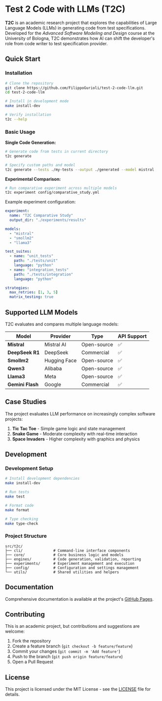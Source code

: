 # Test 2 Code with LLMs (T2C)

**T2C** is an academic research project that explores the capabilities of Large Language Models (LLMs) in generating code from test specifications. Developed for the *Advanced Software Modeling and Design* course at the University of Bologna, T2C demonstrates how AI can shift the developer's role from code writer to test specification provider.

## Quick Start

### Installation

```bash
# Clone the repository
git clone https://github.com/FilippoGurioli/test-2-code-llm.git
cd test-2-code-llm

# Install in development mode
make install-dev

# Verify installation
t2c --help
```

### Basic Usage

**Single Code Generation:**

```bash
# Generate code from tests in current directory
t2c generate

# Specify custom paths and model
t2c generate --tests ./my-tests --output ./generated --model mistral
```

**Experimental Comparison:**

```bash
# Run comparative experiment across multiple models
t2c experiment config/comparative_study.yml
```

Example experiment configuration:

```yaml
experiment:
  name: "T2C Comparative Study"
  output_dir: "./experiments/results"

models:
  - "mistral"
  - "smollm2"
  - "llama3"

test_suites:
  - name: "unit_tests"
    path: "./tests/unit"
    language: "python"
  - name: "integration_tests"
    path: "./tests/integration"
    language: "python"

strategies:
  max_retries: [1, 3, 5]
  matrix_testing: true
```

## Supported LLM Models

T2C evaluates and compares multiple language models:

| Model            | Provider     | Type        | API Support |
| ---------------- | ------------ | ----------- | ----------- |
| **Mistral**      | Mistral AI   | Open-source | ✅           |
| **DeepSeek R1**  | DeepSeek     | Commercial  | ✅           |
| **Smollm2**      | Hugging Face | Open-source | ✅           |
| **Qwen3**        | Alibaba      | Open-source | ✅           |
| **Llama3**       | Meta         | Open-source | ✅           |
| **Gemini Flash** | Google       | Commercial  | ✅           |

## Case Studies

The project evaluates LLM performance on increasingly complex software projects:

1. **Tic Tac Toe** - Simple game logic and state management
2. **Snake Game** - Moderate complexity with real-time interaction
3. **Space Invaders** - Higher complexity with graphics and physics

## Development

### Development Setup

```bash
# Install development dependencies
make install-dev

# Run tests
make test

# Format code
make format

# Type checking
make type-check
```

### Project Structure

```text
src/t2c/
├── cli/              # Command-line interface components
├── core/             # Core business logic and models
├── engines/          # Code generation, validation, reporting
├── experiments/      # Experiment management and execution
├── config/           # Configuration and settings management
└── utils/            # Shared utilities and helpers
```

## Documentation

Comprehensive documentation is available at the project's [GitHub Pages](https://filippogurioli.github.io/test-2-code-llm/).

## Contributing

This is an academic project, but contributions and suggestions are welcome:

1. Fork the repository
2. Create a feature branch (`git checkout -b feature/feature`)
3. Commit your changes (`git commit -m 'Add feature'`)
4. Push to the branch (`git push origin feature/feature`)
5. Open a Pull Request

## License

This project is licensed under the MIT License - see the [LICENSE](LICENSE) file for details.
